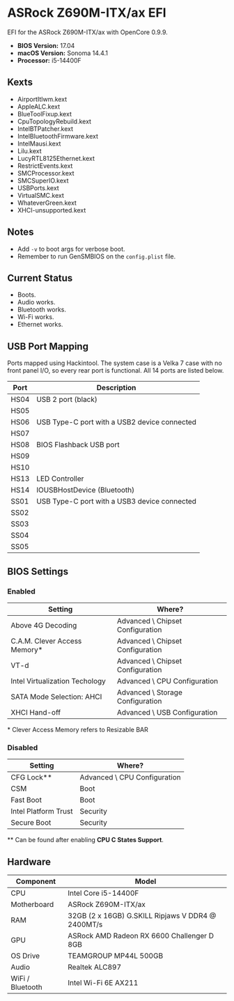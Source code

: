 # ASRock Z690M-ITX/ax EFI
EFI for the ASRock Z690M-ITX/ax with OpenCore 0.9.9.

* **BIOS Version:** 17.04
* **macOS Version:** Sonoma 14.4.1
* **Processor:** i5-14400F

## Kexts
* AirportItlwm.kext
* AppleALC.kext
* BlueToolFixup.kext
* CpuTopologyRebuild.kext
* IntelBTPatcher.kext
* IntelBluetoothFirmware.kext
* IntelMausi.kext
* Lilu.kext
* LucyRTL8125Ethernet.kext
* RestrictEvents.kext
* SMCProcessor.kext
* SMCSuperIO.kext
* USBPorts.kext
* VirtualSMC.kext
* WhateverGreen.kext
* XHCI-unsupported.kext

## Notes
* Add `-v` to boot args for verbose boot.
* Remember to run GenSMBIOS on the `config.plist` file.

## Current Status
* Boots.
* Audio works.
* Bluetooth works.
* Wi-Fi works.
* Ethernet works.

## USB Port Mapping
Ports mapped using Hackintool. The system case is a Velka 7 case with no front panel I/O, so every rear port is functional. All 14 ports are listed below.

| Port | Description                                         |
|------|-----------------------------------------------------|
| HS04 | USB 2 port (black)                                  |
| HS05 |                                                     |
| HS06 | USB Type-C port with a USB2 device connected        |
| HS07 |                                                     |
| HS08 | BIOS Flashback USB port                             |
| HS09 |                                                     |
| HS10 |                                                     |
| HS13 | LED Controller                                     |
| HS14 | IOUSBHostDevice (Bluetooth)                         |
| SS01 | USB Type-C port with a USB3 device connected        |
| SS02 |                                                     |
| SS03 |                                                     |
| SS04 |                                                     |
| SS05 |                                                     |

## BIOS Settings

### Enabled
| Setting                        | Where?                           |
| ------------------------------ | -------------------------------- |
| Above 4G Decoding              | Advanced \ Chipset Configuration |
| C.A.M. Clever Access Memory*   | Advanced \ Chipset Configuration |
| VT-d                           | Advanced \ Chipset Configuration |
| Intel Virtualization Techology | Advanced \ CPU Configuration     |
| SATA Mode Selection: AHCI      | Advanced \ Storage Configuration | 
| XHCI Hand-off                  | Advanced \ USB Configuration     |

\* Clever Access Memory refers to Resizable BAR

### Disabled
| Setting              | Where?                       |
| -------------------- | ---------------------------- |
| CFG Lock**           | Advanced \ CPU Configuration |
| CSM                  | Boot                         |
| Fast Boot            | Boot                         |
| Intel Platform Trust | Security                     |
| Secure Boot          | Security                     |

\** Can be found after enabling **CPU C States Support**.

## Hardware
| Component        | Model                                             |
| ---------------- | ------------------------------------------------- |
| CPU              | Intel Core i5-14400F                              |
| Motherboard      | ASRock Z690M-ITX/ax                               |
| RAM              | 32GB (2 x 16GB) G.SKILL Ripjaws V DDR4 @ 2400MT/s |
| GPU              | ASRock AMD Radeon RX 6600 Challenger D 8GB        |
| OS Drive         | TEAMGROUP MP44L 500GB                             |
| Audio            | Realtek ALC897                                    |
| WiFi / Bluetooth | Intel Wi-Fi 6E AX211                              |
